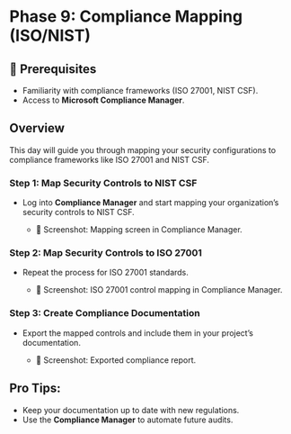 # Phase 9: Compliance Mapping (ISO/NIST)

## 🧰 Prerequisites
- Familiarity with compliance frameworks (ISO 27001, NIST CSF).
- Access to **Microsoft Compliance Manager**.

## Overview
This day will guide you through mapping your security configurations to compliance frameworks like ISO 27001 and NIST CSF.

### **Step 1: Map Security Controls to NIST CSF**
- Log into **Compliance Manager** and start mapping your organization’s security controls to NIST CSF.

    - 📸 Screenshot: Mapping screen in Compliance Manager.

### **Step 2: Map Security Controls to ISO 27001**
- Repeat the process for ISO 27001 standards.

    - 📸 Screenshot: ISO 27001 control mapping in Compliance Manager.

### **Step 3: Create Compliance Documentation**
- Export the mapped controls and include them in your project’s documentation.

    - 📸 Screenshot: Exported compliance report.

## Pro Tips:
- Keep your documentation up to date with new regulations.
- Use the **Compliance Manager** to automate future audits.

